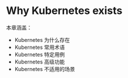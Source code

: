 # Why Kubernetes exists


本章涵盖：

* Kubernetes 为什么存在
* Kubernetes 常用术语
* Kubernetes 特定用例
* Kubernetes 高级功能
* Kubernetes 不适用的场景
